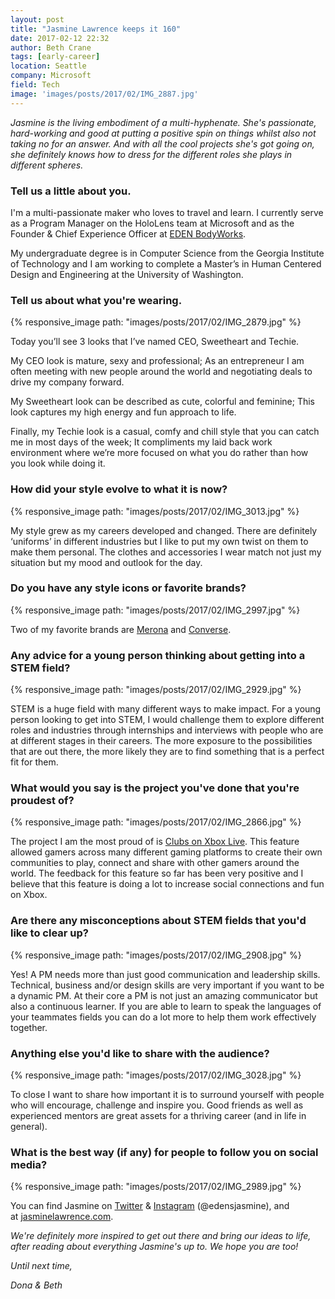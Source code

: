 ```yaml
---
layout: post
title: "Jasmine Lawrence keeps it 160"
date: 2017-02-12 22:32
author: Beth Crane
tags: [early-career]
location: Seattle
company: Microsoft
field: Tech
image: 'images/posts/2017/02/IMG_2887.jpg'
---
```


*Jasmine is the living embodiment of a multi-hyphenate. She's passionate, hard-working and good at putting a positive spin on things whilst also not taking no for an answer. And with all the cool projects she's got going on, she definitely knows how to dress for the different roles she plays in different spheres.*

### Tell us a little about you.

I'm a multi-passionate maker who loves to travel and learn. I currently serve as a Program Manager on the HoloLens team at Microsoft and as the Founder & Chief Experience Officer at [EDEN BodyWorks](http://edenbodyworks.com/).

My undergraduate degree is in Computer Science from the Georgia Institute of Technology and I am working to complete a Master’s in Human Centered Design and Engineering at the University of Washington.

### Tell us about what you're wearing.

{% responsive_image path: "images/posts/2017/02/IMG_2879.jpg" %}

Today you’ll see 3 looks that I’ve named CEO, Sweetheart and Techie.

My CEO look is mature, sexy and professional; As an entrepreneur I am often meeting with new people around the world and negotiating deals to drive my company forward.

My Sweetheart look can be described as cute, colorful and feminine; This look captures my high energy and fun approach to life.

Finally, my Techie look is a casual, comfy and chill style that you can catch me in most days of the week; It compliments my laid back work environment where we’re more focused on what you do rather than how you look while doing it.

### How did your style evolve to what it is now?

{% responsive_image path: "images/posts/2017/02/IMG_3013.jpg" %}

My style grew as my careers developed and changed. There are definitely ‘uniforms’ in different industries but I like to put my own twist on them to make them personal. The clothes and accessories I wear match not just my situation but my mood and outlook for the day.

### Do you have any style icons or favorite brands?

{% responsive_image path: "images/posts/2017/02/IMG_2997.jpg" %}

Two of my favorite brands are [Merona](http://www.target.com/bp/merona) and [Converse](http://www.converse.com/us/en_us/c/converse).

### Any advice for a young person thinking about getting into a STEM field?

{% responsive_image path: "images/posts/2017/02/IMG_2929.jpg" %}

STEM is a huge field with many different ways to make impact. For a young person looking to get into STEM, I would challenge them to explore different roles and industries through internships and interviews with people who are at different stages in their careers. The more exposure to the possibilities that are out there, the more likely they are to find something that is a perfect fit for them.

### What would you say is the project you've done that you're proudest of?

{% responsive_image path: "images/posts/2017/02/IMG_2866.jpg" %}

The project I am the most proud of is [Clubs on Xbox Live](http://support.xbox.com/en-US/xbox-one/xbox-live/clubs-info). This feature allowed gamers across many different gaming platforms to create their own communities to play, connect and share with other gamers around the world. The feedback for this feature so far has been very positive and I believe that this feature is doing a lot to increase social connections and fun on Xbox.

### Are there any misconceptions about STEM fields that you'd like to clear up?

{% responsive_image path: "images/posts/2017/02/IMG_2908.jpg" %}

Yes! A PM needs more than just good communication and leadership skills. Technical, business and/or design skills are very important if you want to be a dynamic PM. At their core a PM is not just an amazing communicator but also a continuous learner. If you are able to learn to speak the languages of your teammates fields you can do a lot more to help them work effectively together.

### Anything else you'd like to share with the audience?

{% responsive_image path: "images/posts/2017/02/IMG_3028.jpg" %}

To close I want to share how important it is to surround yourself with people who will encourage, challenge and inspire you. Good friends as well as experienced mentors are great assets for a thriving career (and in life in general).

### What is the best way (if any) for people to follow you on social media?

{% responsive_image path: "images/posts/2017/02/IMG_2989.jpg" %}

You can find Jasmine on [Twitter](http://twitter.com/edensjasmine) & [Instagram](https://www.instagram.com/edensjasmine/) (@edensjasmine), and at [jasminelawrence.com](http://www.jasminelawrence.com/).

*We're definitely more inspired to get out there and bring our ideas to life, after reading about everything Jasmine's up to. We hope you are too!*

*Until next time,*

*Dona & Beth*
